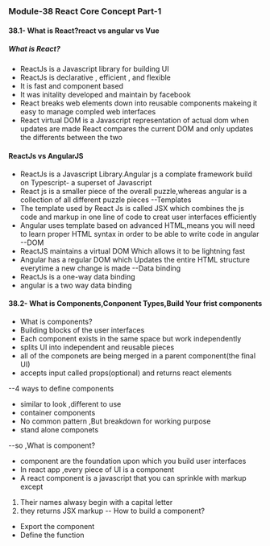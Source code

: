 ### Module-38 React Core Concept Part-1

#### 38.1- What is React?react vs angular vs Vue
##### What is React?
- ReactJs is a Javascript library for building UI
- ReactJs is declarative , efficient , and flexible
- It is fast and component based 
- It was initality developed and maintain by facebook
- React breaks web elements down into reusable components makeing it easy to manage compled web interfaces
- React virtual DOM is a Javascript representation of actual dom when updates are made React compares the current DOM and only updates the differents between the two

#### ReactJs vs AngularJS
- ReactJs is a Javascript Library.Angular js a complate framework build on Typescript- a superset of Javascript
- React js is a smaller piece of the overall puzzle,whereas angular is a collection of all different puzzle pieces
--Templates
- The template used by React Js is called JSX which combines the js code and markup in one line of code to creat user interfaces efficiently
- Angular uses template based on advanced HTML,means you will need to learn proper HTML syntax in order to be able to write code in angular
--DOM
- ReactJS maintains a virtual DOM Which allows it to be lightning fast
- Angular has a regular DOM which Updates the entire HTML structure everytime a new change is made
--Data binding
- ReactJs is a one-way data binding
- angular is a two way data binding

#### 38.2- What is Components,Conponent Types,Build Your frist components
- What is components?
 - Building blocks of the user interfaces
 - Each component exists in the same space but work independently
 - splits UI into independent and reusable pieces
 - all of the componets are being merged in a parent component(the final UI)
 - accepts input called props(optional) and returns react elements

 --4 ways to define components
 - similar to look ,different to use
 - container components
 - No common pattern ,But breakdown for working purpose
 - stand alone componets

 --so ,What is component?
 - component are the foundation upon which you build user interfaces
 - In react app ,every piece of UI is a component
 - A react component is a javascript that you can sprinkle with markup except
  1. Their names alwasy begin with a capital letter
  2. they returns JSX markup
  -- How to build a component?
  - Export the component
  - Define the function